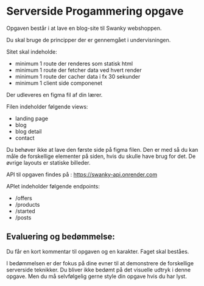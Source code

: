 # Serverside Progammering opgave

Opgaven består i at lave en blog-site til Swanky webshoppen.

Du skal bruge de principper der er gennemgået i undervisningen.

Sitet skal indeholde:

- minimum 1 route der renderes som statisk html
- minimum 1 route der fetcher data ved hvert render
- minimum 1 route der cacher data i fx 30 sekunder
- minimum 1 client side componenet

Der udleveres en figma fil af din lærer.

Filen indeholder følgende views:

- landing page
- blog
- blog detail
- contact

Du behøver ikke at lave den første side på figma filen. Den er med så du kan måle de forskellige elementer på siden, hvis du skulle have brug for det. De øvrige layouts er statiske billeder.

API til opgaven findes på : https://swanky-api.onrender.com

APIet indeholder følgende endpoints:

- /offers
- /products
- /started
- /posts

## Evaluering og bedømmelse:

Du får en kort kommentar til opgaven og en karakter. Faget skal beståes.

I bedømmelsen er der fokus på dine evner til at demonstrere de forskellige serverside teknikker. Du bliver ikke bedømt på det visuelle udtryk i denne opgave. Men du må selvfølgelig gerne style din opgave hvis du har lyst.